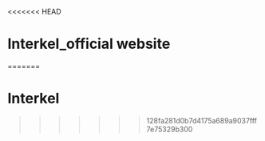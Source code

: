 <<<<<<< HEAD
# Interkel_official website
=======
# Interkel
>>>>>>> 128fa281d0b7d4175a689a9037fff7e75329b300
